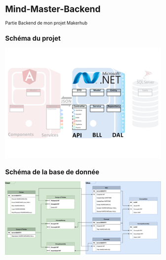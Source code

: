 # Mind-Master-Backend
 
 Partie Backend de mon projet Makerhub

## Schéma du projet

<img width="1000" alt="Schéma du projet avec un focus sur la partie Backend" src="https://github.com/RobinPecheurTechnobel/Mind-Master-Backend/blob/assets/Schema-projet-BEFocused.png">

## Schéma de la base de donnée

<img width="1000" alt="Schéma relationnel de la base de données" src="https://github.com/RobinPecheurTechnobel/Mind-Master-Backend/blob/assets/Mind%20Master.drawio.svg">

